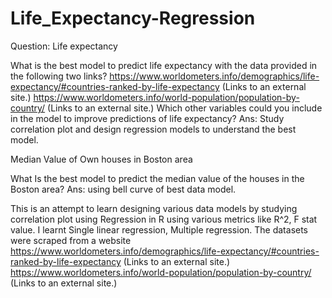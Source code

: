 # Life_Expectancy-Regression

Question: Life expectancy

What is the best model to predict life expectancy with the data provided in the following two links?
https://www.worldometers.info/demographics/life-expectancy/#countries-ranked-by-life-expectancy (Links to an external site.)
https://www.worldometers.info/world-population/population-by-country/ (Links to an external site.)
Which other variables could you include in the model to improve predictions of life expectancy?
Ans: Study correlation plot and design regression models to understand the best model.

Median Value of Own houses in Boston area

What Is the best model to predict the median value of the houses in the Boston area?
Ans: using bell curve of best data model.


This is an attempt to learn designing various data models by studying correlation plot using Regression in R using various metrics like R^2, F stat value. 
I learnt Single linear regression, Multiple regression.
The datasets were scraped from a website https://www.worldometers.info/demographics/life-expectancy/#countries-ranked-by-life-expectancy (Links to an external site.)
https://www.worldometers.info/world-population/population-by-country/ (Links to an external site.)
